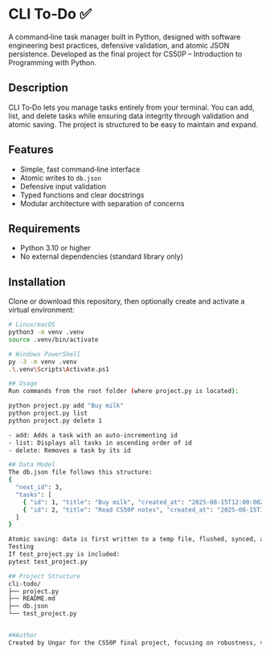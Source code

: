 # CLI To‑Do ✅

A command‑line task manager built in Python, designed with software engineering best practices, defensive validation, and atomic JSON persistence. Developed as the final project for CS50P – Introduction to Programming with Python.

## Description
CLI To‑Do lets you manage tasks entirely from your terminal. You can add, list, and delete tasks while ensuring data integrity through validation and atomic saving. The project is structured to be easy to maintain and expand.

## Features
- Simple, fast command‑line interface
- Atomic writes to `db.json`
- Defensive input validation
- Typed functions and clear docstrings
- Modular architecture with separation of concerns

## Requirements
- Python 3.10 or higher
- No external dependencies (standard library only)

## Installation
Clone or download this repository, then optionally create and activate a virtual environment:
```bash
# Linux/macOS
python3 -m venv .venv
source .venv/bin/activate

# Windows PowerShell
py -3 -m venv .venv
.\.venv\Scripts\Activate.ps1

## Usage
Run commands from the root folder (where project.py is located):

python project.py add "Buy milk"
python project.py list
python project.py delete 1

- add: Adds a task with an auto‑incrementing id
- list: Displays all tasks in ascending order of id
- delete: Removes a task by its id

## Data Model
The db.json file follows this structure:
{
  "next_id": 3,
  "tasks": [
    { "id": 1, "title": "Buy milk", "created_at": "2025-08-15T12:00:00Z" },
    { "id": 2, "title": "Read CS50P notes", "created_at": "2025-08-15T12:05:00Z" }
  ]
}

Atomic saving: data is first written to a temp file, flushed, synced, and then replaces the original file.
Testing
If test_project.py is included:
pytest test_project.py

## Project Structure
cli-todo/
├── project.py
├── README.md
├── db.json
└── test_project.py 


##Author
Created by Ungar for the CS50P final project, focusing on robustness, validation, and atomic persistence for a clean CLI experience.